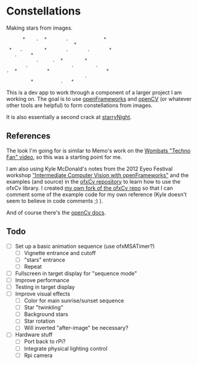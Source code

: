 Constellations
==============

Making stars from images.

		  *    .  *       .             *
	                         *
	 *   .        *       .       .       *
	   .     *
	           .     .  *        *
	       .                .        .
	.  *           *                     *
	                             .
	         *          .   *

This is a dev app to work through a component of a larger project I am working on. The goal is to use [openFrameworks](http://openframeworks.cc/)
and [openCV](http://opencv.org/) (or whatever other tools are helpful) to form
constellations from images.

It is also essentially a second crack at [starryNight](https://github.com/andyinabox/starryNight).

References
----------

The look I'm going for is similar to Memo's work on the [Wombats "Techno Fan" video](http://memo.tv/archive/the_wombats_techno_fan), so this was a starting point for me.

I am also using Kyle McDonald's notes from the 2012 Eyeo Festival workshop ["Intermediate Computer Vision with openFrameworks"](https://github.com/kylemcdonald/ofxCv/wiki/Intermediate-Computer-Vision-with-openFrameworks) and the examples (and source) in the [ofxCv repository](https://github.com/kylemcdonald/ofxCv) to learn how to use the ofxCv library. I created [my own fork of the ofxCv repo](https://github.com/andyinabox/ofxCv) so that I can comment some of the example code for my own reference (Kyle doesn't seem to believe in code comments ;) ).

And of course there's the [openCv docs](http://docs.opencv.org/modules/refman.html).

Todo
----
 - [ ] Set up a basic animation sequence (use ofxMSATimer?)
 	- [ ] Vignette entrance and cutoff
 	- [ ] "stars" entrance
 	- [ ] Repeat
 - [ ] Fullscreen in target display for "sequence mode"
 - [ ] Improve performance
 - [ ] Testing in target display
 - [ ] Improve visual effects
 	- [ ] Color for main sunrise/sunset sequence
 	- [ ] Star "twinkling"
 	- [ ] Background stars
 	- [ ] Star rotation
 	- [ ] Will inverted "after-image" be necessary?
 - [ ] Hardware stuff
	- [ ] Port back to rPi?
 	- [ ] Integrate physical lighting control
 	- [ ] Rpi camera